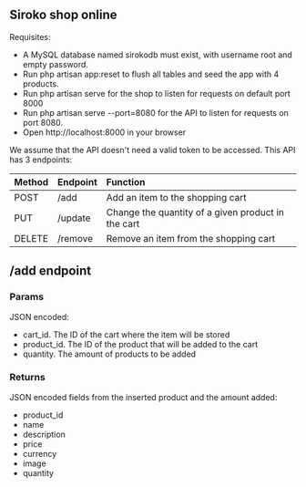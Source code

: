 ## Siroko shop online

Requisites:
- A MySQL database named sirokodb must exist, with username root and empty password.
- Run php artisan app:reset to flush all tables and seed the app with 4 products.
- Run php artisan serve for the shop to listen for requests on default port 8000
- Run php artisan serve --port=8080 for the API to listen for requests on port 8080.
- Open http://localhost:8000 in your browser

We assume that the API doesn't need a valid token to be accessed. This API has 3 endpoints:

| Method | Endpoint | Function                                           |
|:-------|:---------|:---------------------------------------------------|
| POST   | /add     | Add an item to the shopping cart                   |
| PUT    | /update  | Change the quantity of a given product in the cart |                                                                                     |
| DELETE | /remove  | Remove an item from the shopping cart              |                                                                                     |

## /add endpoint
### Params
JSON encoded:
- cart_id. The ID of the cart where the item will be stored
- product_id. The ID of the product that will be added to the cart
- quantity. The amount of products to be added

### Returns
JSON encoded fields from the inserted product and the amount added:
- product_id
- name
- description
- price
- currency
- image
- quantity
